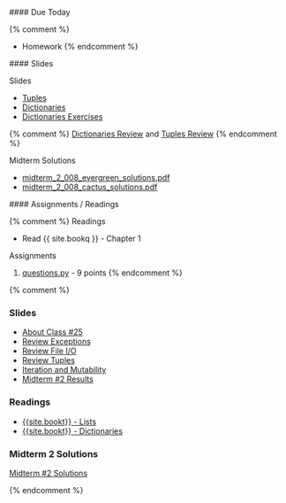 <article class="due" markdown="block">
#### Due Today

{% comment %}
* Homework
{% endcomment %}

</article>

<article class="slides" markdown="block">
#### Slides

Slides

* [Tuples](classes/25/tuples.html) 
* [Dictionaries](classes/25/dictionaries.html)
* [Dictionaries Exercises](classes/25/exercises.html)

{% comment %}
[Dictionaries Review](classes/26/dictionaries_review.html)
and [Tuples Review](classes/25/tuples_review.html)
{% endcomment %}

Midterm Solutions

* [midterm_2_008_evergreen_solutions.pdf](resources/handouts/midterm_2/midterm_2_008_evergreen_solutions.pdf)
* [midterm_2_008_cactus_solutions.pdf](resources/handouts/midterm_2/midterm_2_008_cactus_solutions.pdf)

</article>

<article class="assignments" markdown="block">
#### Assignments / Readings		

{% comment %}
Readings

* Read {{ site.bookq }} - Chapter 1

Assignments 

1. [questions.py](homework/hw01/questions.py) - 9 points
{% endcomment %}
</article>
{% comment %}
<a name="class25"></a>

### Slides

* [About Class #25](classes/25/meta.html)
* [Review Exceptions](classes/25/exceptions.html)
* [Review File I/O](classes/25/file-io.html)
* [Review Tuples](classes/25/tuples.html)
* [Iteration and Mutability](classes/25/list_iteration_mutability_review.html)
* [Midterm #2 Results](classes/25/exam.html)

<!--
* [Dictionaries](classes/25/dictionaries.html)
* [List Comprehensions](classes/25/list_comprehensions.html)
-->

<!--
* [Midterm](resources/handouts/midterm_2.pdf) and [Solutions](resources/handouts/midterm_2_solutions.pdf)
-->

### Readings

* [{{site.bookt}} - Lists](http://openbookproject.net/thinkcs/python/english3e/lists.html) 
* [{{site.bookt}} - Dictionaries](http://www.openbookproject.net/thinkcs/python/english3e/dictionaries.html)

### Midterm 2 Solutions

[Midterm #2 Solutions](resources/handouts/midterm_2/midterm_2_solutions.pdf)

<!--
<a name="homework11"></a>

### Homework #11

* Due __May 7th__ 
* Any submission on Wednesday, the 7th, before 11PM is on-time
* Submit all files __via NYU Classes__
* Description of each assignment is in a comment in each file

1. [double.py](homework/hw11/double.py)
2. [exercises.py](homework/hw11/exercises.py)
3. [main_jane.py](homework/hw11/main_jane.py)
-->
{% endcomment %}
